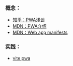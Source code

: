 ### 概念：
- [知乎：PWA浅谈](https://zhuanlan.zhihu.com/p/435107871)  
- [MDN：PWA介绍](https://developer.mozilla.org/en-US/docs/Web/Progressive_web_apps)  
- [MDN：Web app manifests](https://developer.mozilla.org/en-US/docs/Web/Manifest)  


### 实践：
- [vite pwa](https://vite-pwa-org.netlify.app/guide/)